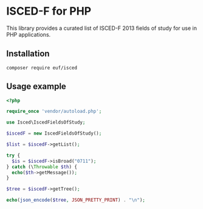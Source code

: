 # ISCED-F for PHP

This library provides a curated list of ISCED-F 2013 fields of study for use in PHP applications.

## Installation

    composer require euf/isced

## Usage example

```php
<?php

require_once 'vendor/autoload.php';

use Isced\IscedFieldsOfStudy;

$iscedF = new IscedFieldsOfStudy();

$list = $iscedF->getList();

try {
  $is = $iscedF->isBroad("0711");
} catch (\Throwable $th) {
  echo($th->getMessage());
}

$tree = $iscedF->getTree();

echo(json_encode($tree, JSON_PRETTY_PRINT) . "\n");

```
